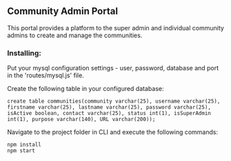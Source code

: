 

## Community Admin Portal

This portal provides a platform to the super admin and individual community admins to create and manage the communities.

### Installing:

Put your mysql configuration settings - user, password, database and port in the 'routes/mysql.js' file.

Create the following table in your configured database:
```
create table communities(community varchar(25), username varchar(25), firstname varchar(25), lastname varchar(25), password varchar(25), isActive boolean, contact varchar(25), status int(1), isSuperAdmin int(1), purpose varchar(140), URL varchar(200));
```

Navigate to the project folder in CLI and execute the following commands:
```
npm install
npm start
```